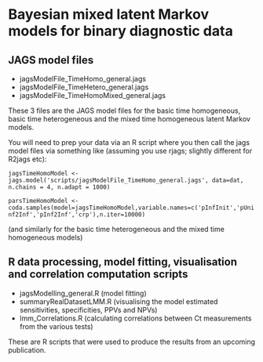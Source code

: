 # Bayesian mixed latent Markov models for binary diagnostic data

## JAGS model files

* jagsModelFile_TimeHomo_general.jags
* jagsModelFile_TimeHetero_general.jags
* jagsModelFile_TimeHomoMixed_general.jags

These 3 files are the JAGS model files for the basic time homogeneous, basic time heterogeneous and the mixed time homogeneous latent Markov models.

You will need to prep your data via an R script where you then call the jags model files via something like (assuming you use rjags; slightly different for R2jags etc):

`jagsTimeHomoModel <- jags.model('scripts/jagsModelFile_TimeHomo_general.jags', data=dat, n.chains = 4, n.adapt = 1000)`

`parsTimeHomoModel <- coda.samples(model=jagsTimeHomoModel,variable.names=c('pInfInit','pUninf2Inf','pInf2Inf','crp'),n.iter=10000)`

(and similarly for the basic time heterogeneous and the mixed time homogeneous models)

## R data processing, model fitting, visualisation and correlation computation scripts

* jagsModelling_general.R (model fitting)
* summaryRealDatasetLMM.R (visualising the model estimated sensitivities, specificities, PPVs and NPVs)
* lmm_Correlations.R (calculating correlations between Ct measurements from the various tests)

These are R scripts that were used to produce the results from an upcoming publication.
